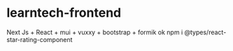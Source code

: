 # learntech-frontend
Next Js + React + mui + vuxxy + bootstrap + formik 
ok
npm i @types/react-star-rating-component